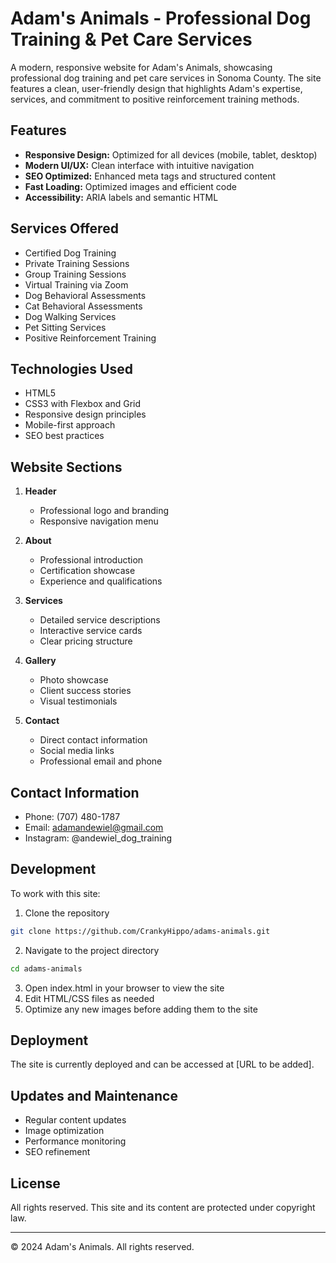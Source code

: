 # Adam's Animals - Professional Dog Training & Pet Care Services

A modern, responsive website for Adam's Animals, showcasing professional dog training and pet care services in Sonoma County. The site features a clean, user-friendly design that highlights Adam's expertise, services, and commitment to positive reinforcement training methods.

## Features

- **Responsive Design:** Optimized for all devices (mobile, tablet, desktop)
- **Modern UI/UX:** Clean interface with intuitive navigation
- **SEO Optimized:** Enhanced meta tags and structured content
- **Fast Loading:** Optimized images and efficient code
- **Accessibility:** ARIA labels and semantic HTML

## Services Offered

- Certified Dog Training
- Private Training Sessions
- Group Training Sessions
- Virtual Training via Zoom
- Dog Behavioral Assessments
- Cat Behavioral Assessments
- Dog Walking Services
- Pet Sitting Services
- Positive Reinforcement Training

## Technologies Used

- HTML5
- CSS3 with Flexbox and Grid
- Responsive design principles
- Mobile-first approach
- SEO best practices

## Website Sections

1. **Header**
   - Professional logo and branding
   - Responsive navigation menu

2. **About**
   - Professional introduction
   - Certification showcase
   - Experience and qualifications

3. **Services**
   - Detailed service descriptions
   - Interactive service cards
   - Clear pricing structure

4. **Gallery**
   - Photo showcase
   - Client success stories
   - Visual testimonials

5. **Contact**
   - Direct contact information
   - Social media links
   - Professional email and phone

## Contact Information

- Phone: (707) 480-1787
- Email: adamandewiel@gmail.com
- Instagram: @andewiel_dog_training

## Development

To work with this site:

1. Clone the repository
```bash
git clone https://github.com/CrankyHippo/adams-animals.git
```

2. Navigate to the project directory
```bash
cd adams-animals
```

3. Open index.html in your browser to view the site
4. Edit HTML/CSS files as needed
5. Optimize any new images before adding them to the site

## Deployment

The site is currently deployed and can be accessed at [URL to be added].

## Updates and Maintenance

- Regular content updates
- Image optimization
- Performance monitoring
- SEO refinement

## License

All rights reserved. This site and its content are protected under copyright law.

---
© 2024 Adam's Animals. All rights reserved.
